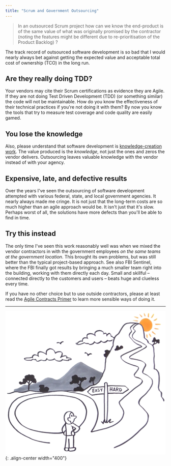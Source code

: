 ```yaml
---
title: "Scrum and Government Outsourcing"
---
```

> In an outsourced Scrum project how can we know the end-product is of the same value of what was originally promised by the contractor (noting the features might be different due to re-prioritisation of the Product Backlog) ?

The track record of outsourced software development is so bad that I would nearly always bet against getting the expected value and acceptable total cost of ownership (TCO) in the long run.
 
## Are they really doing TDD?

Your vendors may cite their Scrum certifications as evidence they are Agile.  If they are not doing Test Driven Development (TDD) (or something similar) the code will not be maintainable.  How do you know the effectiveness of their technical practices if you're not doing it with them?  By now you know the tools that try to measure test coverage and code quality are easily gamed.
 
## You lose the knowledge

Also, please understand that software development is [knowledge-creation work](/how-is-knowledge-creation-work-different).  The value produced is the *knowledge*, not just the ones and zeros the vendor delivers.  Outsourcing leaves valuable knowledge with the vendor instead of with your agency.

## Expensive, late, and defective results

Over the years I've seen the outsourcing of software development attempted with various federal, state, and local government agencies.  It nearly always made me cringe.  It is not just that the long-term costs are so much higher than an agile approach would be.  It isn't just that it's slow.  Perhaps worst of all, the solutions have more defects than you'll be able to find in time.

## Try this instead

The only time I've seen this work reasonably well was when we mixed the vendor contractors in with the government employees *on the same teams at the government location*.  This brought its own problems, but was still better than the typical project-based approach.  See also FBI Sentinel, where the FBI finally got results by bringing a much smaller team right into the building, working with them directly each day.  Small and skillful – connected directly to the customers and users – beats huge and clueless every time.
 
If you have no other choice but to use outside contractors, please at least read the [Agile Contracts Primer](https://agilecontracts.org) to learn more sensible ways of doing it.

----

![LeSS is hard](../images/less-is-hard.png){: .align-center width="400"}